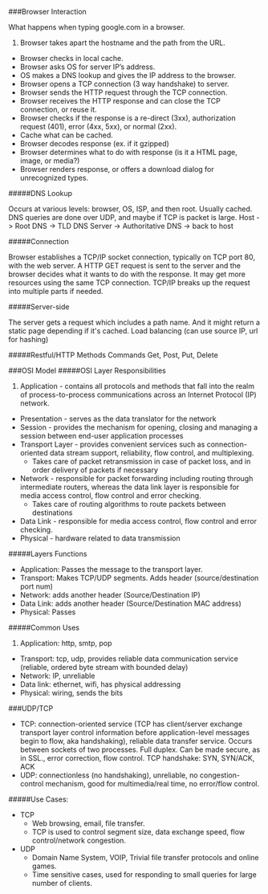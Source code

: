 ###Browser Interaction

What happens when typing google.com in a browser.

1. Browser takes apart the hostname and the path from the URL.
* Browser checks in local cache.
* Browser asks OS for server IP’s address.
* OS makes a DNS lookup and gives the IP address to the browser.
* Browser opens a TCP connection (3 way handshake) to server.
* Browser sends the HTTP request through the TCP connection.
* Browser receives the HTTP response and can close the TCP connection, or reuse it.
* Browser checks if the response is a re-direct (3xx), authorization request (401), error (4xx, 5xx), or normal (2xx).
* Cache what can be cached.
* Browser decodes response (ex. if it gzipped)
* Browser determines what to do with response (is it a HTML page, image, or media?)
* Browser renders response, or offers a download dialog for unrecognized types.

#####DNS Lookup

Occurs at various levels: browser, OS, ISP, and then root. Usually cached. DNS queries are done over UDP, and maybe if TCP is packet is large.
Host -> Root DNS -> TLD DNS Server -> Authoritative DNS -> back to host

#####Connection

Browser establishes a TCP/IP socket connection, typically on TCP port 80, with the web server.
A HTTP GET request is sent to the server and the browser decides what it wants to do with the response. It may get more resources using the same TCP connection.
TCP/IP breaks up the request into multiple parts if needed.

#####Server-side

The server gets a request which includes a path name. And it might return a static page depending if it's cached.
Load balancing (can use source IP, url for hashing)

#####Restful/HTTP Methods Commands
Get, Post, Put, Delete


###OSI Model
#####OSI Layer Responsibilities
1. Application - contains all protocols and methods that fall into the realm of process-to-process communications across an Internet Protocol (IP) network.
* Presentation - serves as the data translator for the network
* Session - provides the mechanism for opening, closing and managing a session between end-user application processes
* Transport Layer - provides convenient services such as connection-oriented data stream support, reliability, flow control, and multiplexing.
    * Takes care of packet retransmission in case of packet loss, and in order delivery of packets if necessary
* Network - responsible for packet forwarding including routing through intermediate routers, whereas the data link layer is responsible for media access control, flow control and error checking.
    * Takes care of routing algorithms to route packets between destinations
* Data Link - responsible for media access control, flow control and error checking.
* Physical - hardware related to data transmission

#####Layers Functions
* Application: Passes the message to the transport layer.
* Transport: Makes TCP/UDP segments. Adds header (source/destination port num)
* Network: adds another header (Source/Destination IP)
* Data Link: adds another header (Source/Destination MAC address) 
* Physical: Passes

#####Common Uses
1. Application: http, smtp, pop 
* Transport: tcp, udp,  provides reliable data communication service (reliable, ordered byte stream with bounded delay)
* Network: IP, unreliable
* Data link: ethernet, wifi, has physical addressing
* Physical: wiring, sends the bits

###UDP/TCP

* TCP: connection-oriented service (TCP has client/server exchange transport layer control information before application-level messages begin to flow, aka handshaking), reliable data transfer service. Occurs between sockets of two processes. Full duplex. Can be made secure, as in SSL., error correction, flow control. TCP handshake: SYN, SYN/ACK, ACK
* UDP: connectionless (no handshaking), unreliable, no congestion-control mechanism, good for multimedia/real time, no error/flow control.

#####Use Cases:
* TCP
    * Web browsing, email, file transfer.
    * TCP is used to control segment size, data exchange speed, flow control/network congestion. 
* UDP
    * Domain Name System, VOIP, Trivial file transfer protocols and online games.
    * Time sensitive cases, used for responding to small queries for large number of clients.
